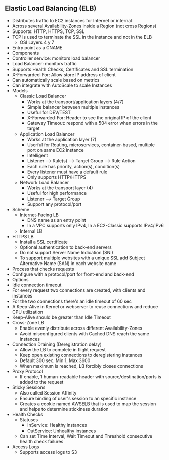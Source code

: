 ## Elastic Load Balancing (ELB)

* Distributes traffic to EC2 instances for Internet or internal
* Across several Availability-Zones inside a Region (not cross Regions)
* Supports: HTTP, HTTPS, TCP, SSL
* TCP is used to terminate the SSL in the instance and not in the ELB
  * OSI Layers 4 y 7
* Entry point as a CNAME
* Components
* Controller service: monitors load balancer
* Load Balancer: monitors traffic
* Supports Health Checks, Certificates and SSL termination
* X-Forwarded-For: Allow store IP address of client
* Can automatically scale based on metrics
* Can integrate with AutoScale to scale Instances
* Models
  * Classic Load Balancer
    * Works at the transport/application layers (4/7)
    * Simple balancer between multiple instances
    * Useful for DEV/TEST
    * X-Forwarded-For: Header to see the original IP of the client
    * Gateway Timeout: respond with a 504 error when errors in the target
  * Application Load Balancer
    * Works at the application layer (7)
    * Userful for Routing, microservices, container-based, multiple port on same EC2 instance
    * Intelligent
    * Listener --> Rule(s) --> Target Group --> Rule Action
    * Each rule has priority, action(s), condition(s)
    * Every listener must have a default rule
    * Only supports HTTP/HTTPS
  * Network Load Balancer
    * Works at the transport layer (4)
    * Useful for high performance
    * Listener --> Target Group
    * Support any protocol/port
* Scheme
  * Internet-Facing LB
    * DNS name as an entry point
    * In a VPC supports only IPv4, In a EC2-Classic supports IPv4/IPv6
  * Internal LB
* HTTPS LB
  * Install a SSL certificate
  * Optional authentication to back-end servers
  * Do not support Server Name Indication (SNI)
  * To support multiple websites with a unique SSL add Subject Alternative Name (SAN) in each website name
* Process that checks requests
* Configure with a protocol/port for front-end and back-end
* Options
* Idle connection timeout
* For every request two connections are created, with clients and instances
* For the two connections there's an idle timeout of 60 sec
* A Keep-Alive in Kernel or webserver to reuse connections and reduce CPU utilization
* Keep-Alive should be greater than Idle Timeout
* Cross-Zone LB
  * Enable evenly distribute across different Availability-Zones
  * Avoid misconfigured clients with Cached DNS reach the same instances
* Connection Draining (Deregistration delay)
  * Allow the LB to complete in flight request
  * Keep open existing connections to deregistering instances
  * Default 300 sec. Min 1, Max 3600
  * When maximum is reached, LB forcibly closes connections
* Proxy Protocol
  * If enable, 1 human-readable header with source/destination/ports is added to the request
* Sticky Sessions
  * Also called Session Affinity
  * Ensure binding of user's session to an specific instance
  * Creates a cookie named AWSELB that is used to map the session and helps to determine stickiness duration
* Health Checks
  * Statuses
    * InService: Healthy instances
    * OutService: Unhealthy instances
  * Can set Time Interval, Wait Timeout and Threshold consecutive health check failures
* Access Logs
  * Supports access logs to S3
